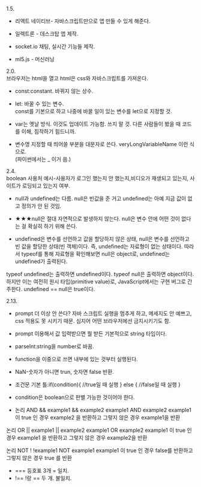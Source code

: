 1.5.  
- 리액트 네이티브- 자바스크립트만으로 앱 만들 수 있게 해준다.  

- 일렉트론 - 데스크탑 앱 제작.  

- socket.io 채팅, 실시간 기능들 제작.  

- ml5.js - 머신러닝  

2.0.  
브라우저는 html을 열고 html은 css와 자바스크립트를 가져온다.  

- const:constant. 바뀌지 않는 상수.  

- let: 바꿀 수 있는 변수.  
const를 기본으로 하고 나중에 바꿀 일이 있는 변수를 let으로 지정할 것.  

- var는 옛날 방식. 이것도 업데이트 가능함. 쓰지 말 것. 다른 사람들이 봤을 때 코드를 이해, 짐작하기 힘드니까.

- 변수명 지정할 때 띄어쓸 부분을 대문자로 쓴다. veryLongVariableName 이런 식으로.  
(파이썬에서는 _ 이거 씀.)  

2.4.  
boolean 사용처 예시-사용자가 로그인 했는지 안 했는지,비디오가 재생되고 있는지, 사이트가 로딩되고 있는지 여부.  

- null과 undefined는 다름. null은 빈값을 준 거고 undefined는 아예 지금 값이 없고 정의가 안 된 것임.  

- ★★★null은 절대 자연적으로 발생하지 않는다. null은 변수 안에 어떤 것이 없다는 걸 확실히 하기 위해 쓴다. 

- undefined은 변수를 선언하고 값을 할당하지 않은 상태, null은 변수를 선언하고 빈 값을 할당한 상태(빈 객체)이다. 즉, undefined는 자료형이 없는 상태이다.
따라서 typeof를 통해 자료형을 확인해보면 null은 object로, undefined는 undefined가 출력된다.  

typeof undefined는 출력하면 undefined이다.
typeof null은 출력하면 object이다. 하지만 이는 여전히 원시 타입(primitive value)로, JavaScript에서는 구현 버그로 간주한다.
undefined == null은 true이다.  

2.13.  
- prompt 더 이상 안 쓴다? 자바 스크립트 실행을 멈추게 하고, 메세지도 안 예쁘고, css 적용도 못 시키기 때문. 심지어 어떤 브라우저에선 금지시키기도 함. 

- prompt 이용해서 값 입력받으면 뭘 받든 기본적으로 string 타입이다. 

- parseInt:string을 number로 바꿈.  

- function을 이중으로 쓰면 내부에 있는 것부터 실행된다.  

- NaN-숫자가 아니면 trun, 숫자면 false 반환.

- 조건문 기본 틀:if(condition){
    //true일 때 실행
} else {
    //false일 때 실행
}  

- condition은 boolean으로 판별 가능한 것이어야 한다.  

- 논리 AND	&&	example1 && example2	example1 AND example2	example1 이 true 인 경우 example2 을 반환하고 그렇지 않은 경우 example1을 반환  

논리 OR	||	example1 || example2	example1 OR example2	example1 이 true 인 경우 example1 을 반환하고 그렇지 않은 경우 example2을 반환  

논리 NOT !	!example1	NOT example1	example1 이 true 인 경우 false를 반환하고 그렇지 않은 경우 true 를 반환   


- === 등호표 3개 = 일치.  
- !== !랑 == 두 개. 불일치.